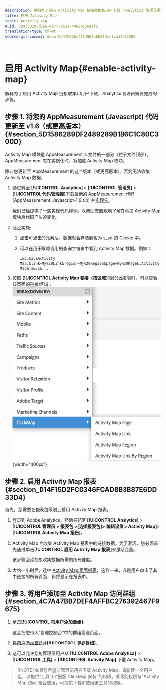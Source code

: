 ```yaml
---
description: 解释为了启用 Activity Map 链接收集和用户下载，Analytics 管理员需要完成的步骤。
title: 启用 Activity Map
topic: Activity map
uuid: 30433319-d0e6-4977-951a-4492b356e1f2
translation-type: tm+mt
source-git-commit: dabaf6247695bc4f3d9bfe668f3ccfca12a52269

---
```



# 启用 Activity Map{#enable-activity-map}

解释为了启用 Activity Map 链接收集和用户下载，Analytics 管理员需要完成的步骤。

## 步骤 1. 将您的 AppMeasurement (Javascript) 代码更新至 v1.6（或更高版本）{#section_5D1586289DF2489289B1B6C1C80C300D}

Activity Map 模块是 AppMeasurement.js 文件的一部分（位于文件顶部）。AppMeasurement 库在实例化时，将加载 Activity Map 模块。

除非您更新至 AppMeasurement 的这个版本（或更高版本），否则无法收集 Activity Map 数据。

1. 通过转至 **[!UICONTROL Analytics]** > **[!UICONTROL 管理员]** > **[!UICONTROL 代码管理器]**&#x200B;下载最新的 AppMeasurement 代码 (AppMeasurement_Javascript-1.6.zip) 并[实现它](https://marketing.adobe.com/resources/help/zh_CN/sc/implement/js_implementation.html)。

   我们已经提供了一些[实现代码样例](/help/analyze/activity-map/activitymap-getting-started/activitymap-getting-started-admins/activitymap-sample-implementation-code.md)，以帮助您直观地了解在添加 Activity Map 模块后代码产生的变化。

1. 验证实施:

   1. 点击可点击的元素后，数据就会存储到名为 s_sq 的 Cookie 中。
   1. 可以在用于跟踪调用的查询字符串中看到 Activity Map 数据。例如：

      ```
      …&c.&a.&Activity Map.&link=My%20Link&region=My%20Region&page=My%20Page&.Activity Map&.a&.c&...
      ```

1. 按照 **[!UICONTROL Activity Map 链接（按区域）]**&#x200B;划分此报表时，可以查看该页面的链接/区域：![](assets/am_breakdown.png){width=&quot;400px&quot;}

## 步骤 2. 启用 Activity Map 报表 {#section_D14F15D2FC0346FCAD8B3B87E6DD33D4}

首先，您需要在报表包级别上启用 Activity Map 报表。

1. 登录到 Adobe Analytics，然后导航至 **[!UICONTROL Analytics]** > **[!UICONTROL 管理员 > 报表包 >[选择报表包]> 编辑设置 > Activity Map]**>**[!UICONTROL  Activity Map 报告&#x200B;]**。
1. Activity Map 会收集 Activity Map 报表中的链接数据。为了激活，您必须首先通过单击&#x200B;**[!UICONTROL 启用 Activity Map 报表]**&#x200B;来激活变量。

   该步骤会添加您收集数据所需的所有维度。

1. 大约一小时后，选中 [Activity Map 页面报表](/help/analyze/activity-map/activitymap-reporting-analytics.md)，这样一来，凡是用户单击了其中链接的所有页面，都将显示在报表中。

## 步骤 3. 将用户添加至 Activity Map 访问群组 {#section_4C7A47BB7DEF4AFFBC276392467F9675}

1. 单击&#x200B;**[!UICONTROL 将用户添加至组]**。

   这会把您带入“管理控制台”中的群组管理页面。

1. [将用户添加至组](https://marketing.adobe.com/resources/help/zh_CN/reference/groups.html)并&#x200B;**[!UICONTROL 保存群组]**。

1. 这可以允许您的管理员用户从 **[!UICONTROL Adobe Analytics]** > **[!UICONTROL 工具]** > **[!UICONTROL Activity Map]** 下载 Activity Map。

>[!NOTE] 如果您希望非管理员用户下载 Activity Map，请新建一个用户组，以提供“工具”和“旧版 ClickMap 安装”的权限。此级别权限与“Activity Map 访问”结合使用，可提供下载和使用该工具的权限。
